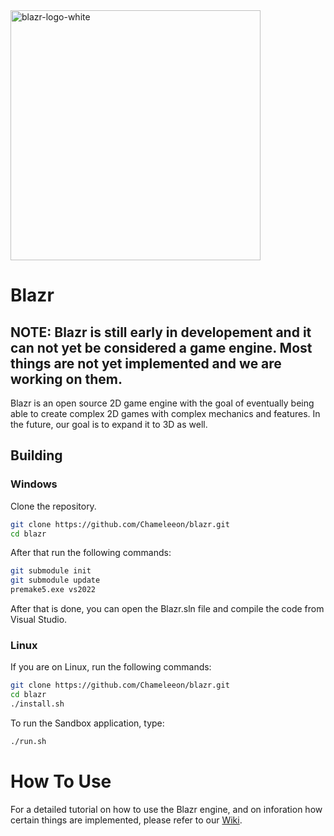 <img src="https://github.com/user-attachments/assets/9beb1472-3474-4613-98dc-a2b4166ad130" alt="blazr-logo-white" width="400">

# Blazr


## NOTE: Blazr is still early in developement and it can not yet be considered a game engine. Most things are not yet implemented and we are working on them.

Blazr is an open source 2D game engine with the goal of eventually being able to create complex 2D games with complex mechanics and features. In the future, our goal is to expand it to 3D as well.

## Building
### Windows
Clone the repository.
```bash
git clone https://github.com/Chameleeon/blazr.git
cd blazr
```

After that run the following commands:

```bash
git submodule init
git submodule update
premake5.exe vs2022
```

After that is done, you can open the Blazr.sln file and compile the code from Visual Studio.

### Linux
If you are on Linux, run the following commands:
```bash
git clone https://github.com/Chameleeon/blazr.git
cd blazr
./install.sh
```

To run the Sandbox application, type:
```bash
./run.sh
```

# How To Use
For a detailed tutorial on how to use the Blazr engine, and on inforation how certain things are implemented, please refer to our [Wiki](https://github.com/BlazrDev/blazr/wiki).
